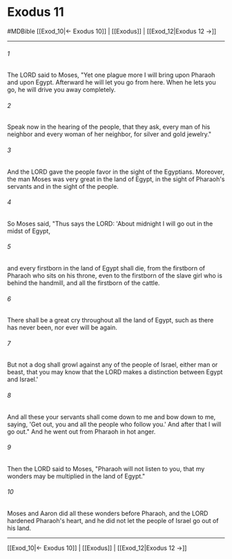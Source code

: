 # Exodus 11
#MDBible
[[Exod_10|← Exodus 10]] | [[Exodus]] | [[Exod_12|Exodus 12 →]]

***

###### 1 
The LORD said to Moses, "Yet one plague more I will bring upon Pharaoh and upon Egypt. Afterward he will let you go from here. When he lets you go, he will drive you away completely. 

###### 2 
Speak now in the hearing of the people, that they ask, every man of his neighbor and every woman of her neighbor, for silver and gold jewelry." 

###### 3 
And the LORD gave the people favor in the sight of the Egyptians. Moreover, the man Moses was very great in the land of Egypt, in the sight of Pharaoh's servants and in the sight of the people. 

###### 4 
So Moses said, "Thus says the LORD: 'About midnight I will go out in the midst of Egypt, 

###### 5 
and every firstborn in the land of Egypt shall die, from the firstborn of Pharaoh who sits on his throne, even to the firstborn of the slave girl who is behind the handmill, and all the firstborn of the cattle. 

###### 6 
There shall be a great cry throughout all the land of Egypt, such as there has never been, nor ever will be again. 

###### 7 
But not a dog shall growl against any of the people of Israel, either man or beast, that you may know that the LORD makes a distinction between Egypt and Israel.' 

###### 8 
And all these your servants shall come down to me and bow down to me, saying, 'Get out, you and all the people who follow you.' And after that I will go out." And he went out from Pharaoh in hot anger. 

###### 9 
Then the LORD said to Moses, "Pharaoh will not listen to you, that my wonders may be multiplied in the land of Egypt." 

###### 10 
Moses and Aaron did all these wonders before Pharaoh, and the LORD hardened Pharaoh's heart, and he did not let the people of Israel go out of his land. 

***

[[Exod_10|← Exodus 10]] | [[Exodus]] | [[Exod_12|Exodus 12 →]]
